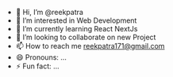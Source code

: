 - 👋 Hi, I’m @reekpatra
- 👀 I’m interested in Web Development
- 🌱 I’m currently learning React NextJs
- 💞️ I’m looking to collaborate on new Project
- 📫 How to reach me reekpatra171@gmail.com
- 😄 Pronouns: ...
- ⚡ Fun fact: ...

<!---
reekpatra/reekpatra is a ✨ special ✨ repository because its `README.md` (this file) appears on your GitHub profile.
You can click the Preview link to take a look at your changes.
--->
